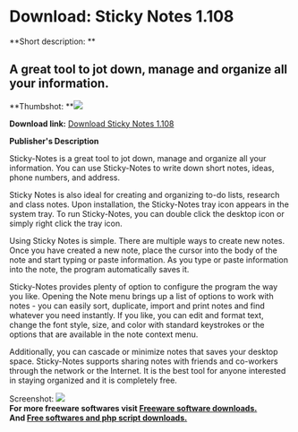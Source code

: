 # Download: Sticky Notes 1.108

**Short description: **

## A great tool to jot down, manage and organize all your information.

  
**Thumbshot: **![](http://www.freewarefiles.com/screenshot/sticky_notes_md.jpg)   
  
**Download link:** [Download Sticky Notes 1.108](http://freesoftwares.boysofts.com/Sticky-Notes_program_70492.html)  
  

**Publisher's Description**  
  

Sticky-Notes is a great tool to jot down, manage and organize all your
information. You can use Sticky-Notes to write down short notes, ideas, phone
numbers, and address.

Sticky Notes is also ideal for creating and organizing to-do lists, research
and class notes. Upon installation, the Sticky-Notes tray icon appears in the
system tray. To run Sticky-Notes, you can double click the desktop icon or
simply right click the tray icon.

Using Sticky Notes is simple. There are multiple ways to create new notes.
Once you have created a new note, place the cursor into the body of the note
and start typing or paste information. As you type or paste information into
the note, the program automatically saves it.

Sticky-Notes provides plenty of option to configure the program the way you
like. Opening the Note menu brings up a list of options to work with notes -
you can easily sort, duplicate, import and print notes and find whatever you
need instantly. If you like, you can edit and format text, change the font
style, size, and color with standard keystrokes or the options that are
available in the note context menu.

Additionally, you can cascade or minimize notes that saves your desktop space.
Sticky-Notes supports sharing notes with friends and co-workers through the
network or the Internet. It is the best tool for anyone interested in staying
organized and it is completely free.

  
  
Screenshot: ![](http://www.freewarefiles.com/screenshot/sticky_notes.jpg)  
**For more freeware softwares visit [Freeware software downloads.](http://freesoftwares.boysofts.com/)**   
**And [Free softwares and php script downloads.](http://www.boysofts.com/)**

